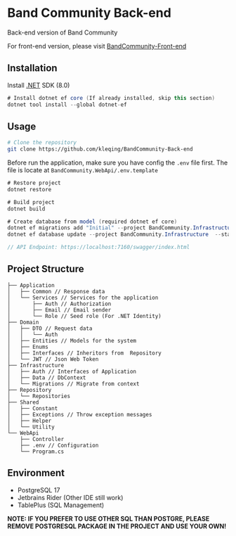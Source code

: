 # Band Community Back-end

Back-end version of Band Community

For front-end version, please visit [BandCommunity-Front-end](https://github.com/kleqing/BandCommunity-Front-end)

## Installation

Install [.NET](https://dotnet.microsoft.com/en-us/download/dotnet/8.0) SDK (8.0)

```csharp
# Install dotnet ef core (If already installed, skip this section)
dotnet tool install --global dotnet-ef
```

## Usage

```bash
# Clone the repository
git clone https://github.com/kleqing/BandCommunity-Back-end
```

Before run the application, make sure you have config the `.env` file first. The file is locate at `BandCommunity.WebApi/.env.template`

```csharp
# Restore project
dotnet restore

# Build project
dotnet build

# Create database from model (required dotnet ef core)
dotnet ef migrations add "Initial" --project BandCommunity.Infrastructure  --startup-project BandCommunity.WebApi --context ApplicationDbContext
dotnet ef database update --project BandCommunity.Infrastructure  --startup-project BandCommunity.WebApi --context ApplicationDbContext 

// API Endpoint: https://localhost:7160/swagger/index.html
```

## Project Structure
```
├── Application
│   ├── Common // Response data
│   └── Services // Services for the application
│       ├── Auth // Authorization
│       ├── Email // Email sender
│       └── Role // Seed role (For .NET Identity)
├── Domain
│   ├── DTO // Request data
│   │   └── Auth 
│   ├── Entities // Models for the system
│   ├── Enums 
│   ├── Interfaces // Inheritors from  Repository
│   └── JWT // Json Web Token
├── Infrastructure
│   ├── Auth // Interfaces of Application
│   ├── Data // DbContext
│   └── Migrations // Migrate from context
├── Repository
│   └── Repositories
├── Shared
│   ├── Constant
│   ├── Exceptions // Throw exception messages
│   ├── Helper 
│   └── Utility
└── WebApi
    ├── Controller
    ├── .env // Configuration
    └── Program.cs

```

## Environment

- PostgreSQL 17
- Jetbrains Rider (Other IDE still work)
- TablePlus (SQL Management)

**NOTE: IF YOU PREFER TO USE OTHER SQL THAN POSTGRE, PLEASE REMOVE POSTGRESQL PACKAGE IN THE PROJECT AND USE YOUR OWN!**

